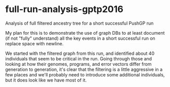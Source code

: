 # full-run-analysis-gptp2016
Analysis of full filtered ancestry tree for a short successful PushGP run

My plan for this is to demonstrate the use of graph DBs to at least document (if not "fully" understand) 
all the key events in a short successful run on replace space with newline.

We started with the filtered graph from this run, and identified about 40 individuals that seem to be 
critical in the run. Going through those and looking at how their genomes, programs, and error vectors 
differ from generation to generation, it's clear that the filtering is a little aggressive in a few 
places and we'll probably need to introduce some additional individuals, but it does look like we 
have most of it.
